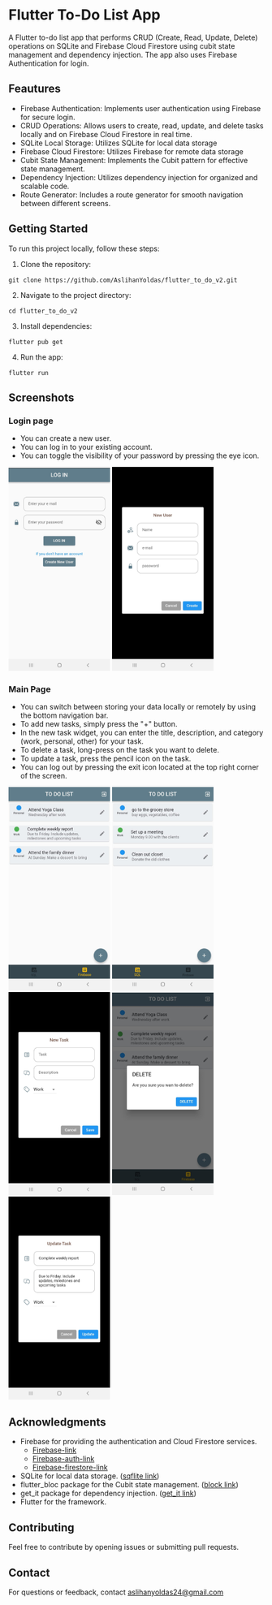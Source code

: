 # Flutter To-Do List App 

A Flutter to-do list app that performs CRUD (Create, Read, Update, Delete) operations on SQLite and Firebase Cloud Firestore using cubit state management and dependency injection. The app also uses Firebase Authentication for login.

## Feautures
- Firebase Authentication: Implements user authentication using Firebase for secure login.
- CRUD Operations: Allows users to create, read, update, and delete tasks locally and on Firebase Cloud Firestore in real time.
- SQLite Local Storage: Utilizes SQLite for local data storage
- Firebase Cloud Firestore: Utilizes Firebase for remote data storage 
- Cubit State Management: Implements the Cubit pattern for effective state management.
- Dependency Injection: Utilizes dependency injection for organized and scalable code.
- Route Generator: Includes a route generator for smooth navigation between different screens.

## Getting Started
To run this project locally, follow these steps:

1. Clone the repository:
``` 
git clone https://github.com/AslihanYoldas/flutter_to_do_v2.git
```
2. Navigate to the project directory:

```
cd flutter_to_do_v2
```
3. Install dependencies:
```
flutter pub get
```
4. Run the app:

``` 
flutter run
``` 

## Screenshots
### Login page 
- You can create a new user.
- You can log in to your existing account.
- You can toggle the visibility of your password by pressing the eye icon.
<p float="left">
<img src="screen_shots/login_page.jpeg" alt="login_page" width="200"/> 
<img src="screen_shots/create_user.jpeg" alt="create_user" width="200"/>
</p>

### Main Page
- You can switch between storing your data locally or remotely by using the bottom navigation bar.
- To add new tasks, simply press the "+" button.
- In the new task widget, you can enter the title, description, and category (work, personal, other) for your task.
- To delete a task, long-press on the task you want to delete.
- To update a task, press the pencil icon on the task.
- You can log out by pressing the exit icon located at the top right corner of the screen.

<p float="left">
<img src="screen_shots/firebase_main_page.jpeg" alt="firebase_main_page" width="200"/>
<img src="screen_shots/sql_main_page.jpeg" alt="sql_main_page" width="200"/>
<img src="screen_shots/new_task.jpeg" alt="new_task" width="200"/>
<img src="screen_shots/delete_task.jpeg" alt="delete_task" width="200"/>
<img src="screen_shots/update_task.jpeg" alt="update_task" width="200"/>
</p>


## Acknowledgments
- Firebase for providing the authentication and Cloud Firestore services. 
    - [Firebase-link](https://firebase.google.com/)
    - [Firebase-auth-link](https://firebase.google.com/products/auth/)
    - [Firebase-firestore-link](https://firebase.google.com/products/firestore/)
- SQLite for local data storage. ([sqflite link](https://pub.dev/packages/sqflite))
- flutter_bloc package for the Cubit state management. ([block link](https://pub.dev/packages/flutter_bloc))
- get_it package for dependency injection. ([get_it link](https://pub.dev/packages/get_it))
- Flutter for the framework.

## Contributing
Feel free to contribute by opening issues or submitting pull requests. 

## Contact
For questions or feedback, contact aslihanyoldas24@gmail.com


